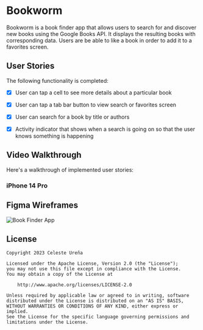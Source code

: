 # Bookworm
Bookworm is a book finder app that allows users to search for and discover new books using the Google Books API. It displays the resulting books with corresponding data. 
Users are be able to like a book in order to add it to a favorites screen.

## User Stories

The following functionality is completed:

- [x] User can tap a cell to see more details about a particular book
- [x] User can tap a tab bar button to view search or favorites screen
- [x] User can search for a book by title or authors
- [x] Activity indicator that shows when a search is going on so that the user knows something is happening


## Video Walkthrough
Here's a walkthrough of implemented user stories:
### iPhone 14 Pro

## Figma Wireframes

![Book Finder App](https://user-images.githubusercontent.com/57969388/202872658-b63af694-e6b0-4003-81e0-18807f7ef8c5.png)

## License

    Copyright 2023 Celeste Ureña

    Licensed under the Apache License, Version 2.0 (the "License");
    you may not use this file except in compliance with the License.
    You may obtain a copy of the License at

        http://www.apache.org/licenses/LICENSE-2.0

    Unless required by applicable law or agreed to in writing, software
    distributed under the License is distributed on an "AS IS" BASIS,
    WITHOUT WARRANTIES OR CONDITIONS OF ANY KIND, either express or implied.
    See the License for the specific language governing permissions and
    limitations under the License.
    
